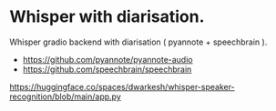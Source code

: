 # Whisper with diarisation. 
Whisper gradio backend with diarisation ( pyannote + speechbrain ).

- https://github.com/pyannote/pyannote-audio
- https://github.com/speechbrain/speechbrain

https://huggingface.co/spaces/dwarkesh/whisper-speaker-recognition/blob/main/app.py
